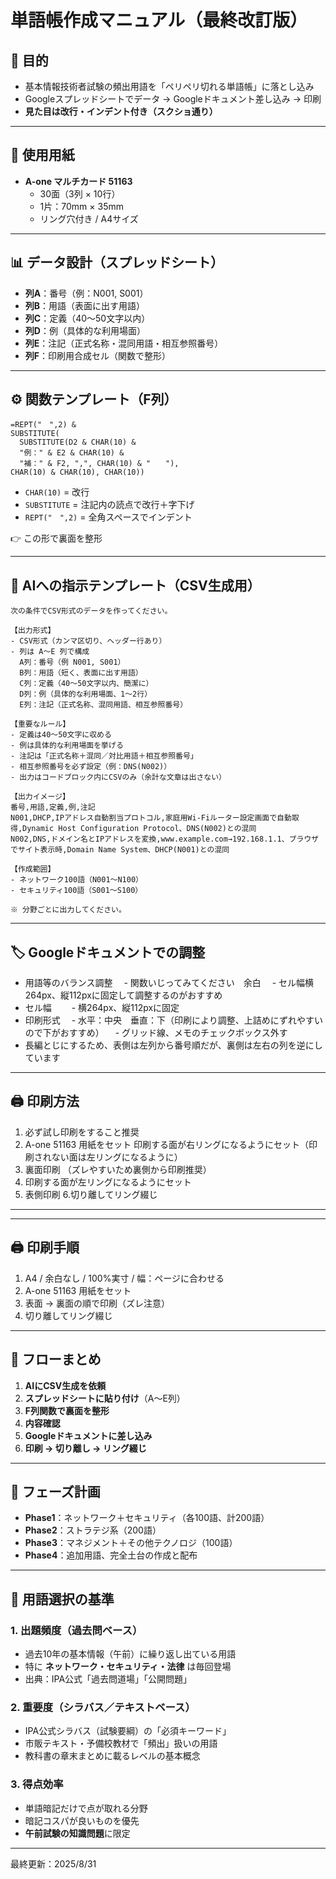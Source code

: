 # 単語帳作成マニュアル（最終改訂版）

## 🎯 目的
- 基本情報技術者試験の頻出用語を「ペリペリ切れる単語帳」に落とし込み  
- Googleスプレッドシートでデータ → Googleドキュメント差し込み → 印刷  
- **見た目は改行・インデント付き（スクショ通り）**  

---

## 📝 使用用紙
- **A-one マルチカード 51163**  
  - 30面（3列 × 10行）  
  - 1片：70mm × 35mm  
  - リング穴付き / A4サイズ  

---

## 📊 データ設計（スプレッドシート）
- **列A**：番号（例：N001, S001）  
- **列B**：用語（表面に出す用語）  
- **列C**：定義（40〜50文字以内）  
- **列D**：例（具体的な利用場面）  
- **列E**：注記（正式名称・混同用語・相互参照番号）  
- **列F**：印刷用合成セル（関数で整形）  

---

## ⚙️ 関数テンプレート（F列）
```excel
=REPT("　",2) &
SUBSTITUTE(
  SUBSTITUTE(D2 & CHAR(10) &
  "例：" & E2 & CHAR(10) &
  "補：" & F2, ",", CHAR(10) & "　　"),
CHAR(10) & CHAR(10), CHAR(10))
```
- `CHAR(10)` = 改行  
- `SUBSTITUTE` = 注記内の読点で改行＋字下げ  
- `REPT("　",2)` = 全角スペースでインデント  

👉 この形で裏面を整形  

---

## 💾 AIへの指示テンプレート（CSV生成用）



```text
次の条件でCSV形式のデータを作ってください。

【出力形式】
- CSV形式（カンマ区切り、ヘッダー行あり）
- 列は A〜E 列で構成
  A列：番号（例 N001, S001）
  B列：用語（短く、表面に出す用語）
  C列：定義（40〜50文字以内、簡潔に）
  D列：例（具体的な利用場面、1〜2行）
  E列：注記（正式名称、混同用語、相互参照番号）

【重要なルール】
- 定義は40〜50文字に収める
- 例は具体的な利用場面を挙げる
- 注記は「正式名称＋混同／対比用語＋相互参照番号」
- 相互参照番号を必ず設定（例：DNS(N002)）
- 出力はコードブロック内にCSVのみ（余計な文章は出さない）

【出力イメージ】
番号,用語,定義,例,注記
N001,DHCP,IPアドレス自動割当プロトコル,家庭用Wi-Fiルーター設定画面で自動取得,Dynamic Host Configuration Protocol、DNS(N002)との混同
N002,DNS,ドメイン名とIPアドレスを変換,www.example.com→192.168.1.1、ブラウザでサイト表示時,Domain Name System、DHCP(N001)との混同

【作成範囲】
- ネットワーク100語（N001〜N100）
- セキュリティ100語（S001〜S100）

※ 分野ごとに出力してください。
```

---

## 🏷️ Googleドキュメントでの調整
- 用語等のバランス調整
　- 関数いじってみてください　余白
　- セル幅横264px、縦112pxに固定して調整するのがおすすめ
　　
- セル幅　
　- 横264px、縦112pxに固定
- 印刷形式
　- 水平：中央　垂直：下（印刷により調整、上詰めにずれやすいので下がおすすめ）
　- グリッド線、メモのチェックボックス外す
- 長編とじにするため、表側は左列から番号順だが、裏側は左右の列を逆にしています
---

## 🖨️ 印刷方法
1. 必ず試し印刷をすること推奨
2. A-one 51163 用紙をセット 印刷する面が右リングになるようにセット（印刷されない面は左リングになるように） 
3. 裏面印刷 （ズレやすいため裏側から印刷推奨）  
4. 印刷する面が左リングになるようにセット
5. 表側印刷
6.切り離してリング綴じ  

---

---

## 🖨️ 印刷手順
1. A4 / 余白なし / 100%実寸 / 幅：ページに合わせる
2. A-one 51163 用紙をセット  
3. 表面 → 裏面の順で印刷（ズレ注意）  
4. 切り離してリング綴じ  

---

## 🔄 フローまとめ
1. **AIにCSV生成を依頼** 
2. **スプレッドシートに貼り付け**（A〜E列）  
3. **F列関数で裏面を整形**  
4. **内容確認** 
5. **Googleドキュメントに差し込み**  
6. **印刷 → 切り離し → リング綴じ**  

---

## 📅 フェーズ計画
- **Phase1**：ネットワーク＋セキュリティ（各100語、計200語）  
- **Phase2**：ストラテジ系（200語）  
- **Phase3**：マネジメント＋その他テクノロジ（100語）  
- **Phase4**：追加用語、完全土台の作成と配布
  
---

## 📖 用語選択の基準

### 1. 出題頻度（過去問ベース）
- 過去10年の基本情報（午前）に繰り返し出ている用語  
- 特に **ネットワーク・セキュリティ・法律** は毎回登場  
- 出典：IPA公式「過去問道場」「公開問題」  

### 2. 重要度（シラバス／テキストベース）
- IPA公式シラバス（試験要綱）の「必須キーワード」  
- 市販テキスト・予備校教材で「頻出」扱いの用語  
- 教科書の章末まとめに載るレベルの基本概念  

### 3. 得点効率
- 単語暗記だけで点が取れる分野  
- 暗記コスパが良いものを優先  
- **午前試験の知識問題**に限定  



---

最終更新：2025/8/31